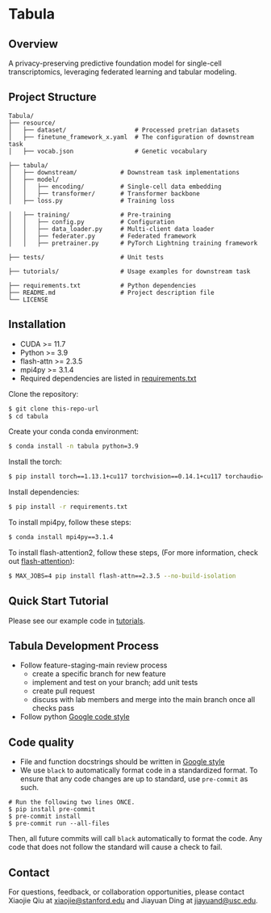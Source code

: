 # **Tabula**

## **Overview**
A privacy-preserving predictive foundation model for single-cell transcriptomics, leveraging federated learning and tabular modeling.

## **Project Structure**
```plaintext
Tabula/  
├── resource/                      
│   ├── dataset/                   # Processed pretrian datasets  
│   ├── finetune_framework_x.yaml  # The configuration of downstream task  
│   ├── vocab.json                 # Genetic vocabulary

├── tabula/                      
│   ├── downstream/            # Downstream task implementations
│   ├── model/                 
│   │   ├── encoding/          # Single-cell data embedding  
│   │   ├── transformer/       # Transformer backbone  
│   ├── loss.py                # Training loss  

│   ├── training/              # Pre-training  
│   │   ├── config.py          # Configuration  
│   │   ├── data_loader.py     # Multi-client data loader  
│   │   ├── federater.py       # Federated framework  
│   │   ├── pretrainer.py      # PyTorch Lightning training framework  

├── tests/                     # Unit tests

├── tutorials/                 # Usage examples for downstream task

├── requirements.txt           # Python dependencies  
├── README.md                  # Project description file
└── LICENSE  

```

## **Installation**
- CUDA >= 11.7
- Python >= 3.9
- flash-attn >= 2.3.5
- mpi4py >= 3.1.4
- Required dependencies are listed in [requirements.txt](requirements.txt)

Clone the repository:
```bash
$ git clone this-repo-url
$ cd tabula
```

Create your conda conda environment:
```bash
$ conda install -n tabula python=3.9
```
Install the torch:
```bash
$ pip install torch==1.13.1+cu117 torchvision==0.14.1+cu117 torchaudio==0.13.1 --extra-index-url https://download.pytorch.org/whl/cu117
```
Install dependencies:
```bash
$ pip install -r requirements.txt
```
To install mpi4py, follow these steps:
```bash
$ conda install mpi4py==3.1.4
```

To install flash-attention2, follow these steps, (For more information, check out [flash-attention](https://github.com/Dao-AILab/flash-attention)):
```bash
$ MAX_JOBS=4 pip install flash-attn==2.3.5 --no-build-isolation
```

## **Quick Start Tutorial**
Please see our example code in [tutorials](./tutorials/).
## Tabula Development Process
- Follow feature-staging-main review process
    - create a specific branch for new feature
    - implement and test on your branch; add unit tests
    - create pull request
    - discuss with lab members and merge into the main branch once all checks pass
- Follow python [Google code style](https://google.github.io/styleguide/pyguide.html)

## Code quality
- File and function docstrings should be written in [Google style](https://google.github.io/styleguide/pyguide.html)
- We use `black` to automatically format code in a standardized format. To ensure that any code changes are up to standard, use `pre-commit` as such.
```
# Run the following two lines ONCE.
$ pip install pre-commit
$ pre-commit install
$ pre-commit run --all-files
```
Then, all future commits will call `black` automatically to format the code. Any code that does not follow the standard will cause a check to fail.

## **Contact**
For questions, feedback, or collaboration opportunities, please contact Xiaojie Qiu at xiaojie@stanford.edu and Jiayuan Ding at jiayuand@usc.edu.





